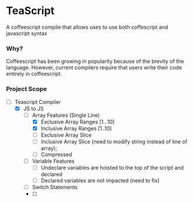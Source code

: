 # TeaScript

A coffeescript compile that allows uses to use both coffescript and javascript syntax

### Why?

Coffeescript has been growing in popularity because of the brevity of the language. However, current compilers require that users write their code entirely in coffeescript.

### Project Scope

- [ ] Teascript Compiler
  - [x] JS to JS
    - [ ] Array Features (Single Line)
      - [x] Exclusive Array Ranges [1...10]
      - [x] Inclusive Array Ranges [1..10]
      - [ ] Exclusive Array Slice
      - [ ] Inclusive Array Slice (need to modify string instead of line of array);
      - [ ] Compressed
    - [ ] Variable Features
        - [ ] Undeclare variables are hoisted to the top of the script and declared
        - [ ] Declared variables are not impacted (need to fix)
    - [ ] Switch Statements
    - [ ]

